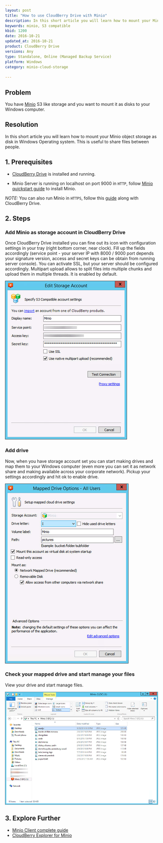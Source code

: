 ```yaml
---
layout: post
title: "How to use CloudBerry Drive with Minio"
description: In this short article you will learn how to mount your Minio object storage as disk in Windows Operating system. This is useful to share files between people.
keywords: minio, S3 compatible
kbid: 1200
date: 2016-10-21
updated_at: 2016-10-21
product: CloudBerry Drive
versions: Any
type: Standalone, Online (Managed Backup Service)
platform: Windows
category: minio-cloud-storage

---
```

## Problem

You have [Minio](https://minio.io/) S3 like storage and you want to mount it as disks to your Windows computer.

## Resolution

In this short article you will learn how to mount your Minio object storage as disk in Windows Operating system. This is useful to share files between people.

## 1. Prerequisites

* [CloudBerry Drive](http://www.cloudberrylab.com/drive/) is installed and running.

* Minio Server is running on localhost on port 9000 in ``HTTP``, follow [Minio quickstart guide](https://docs.minio.io/docs/minio-quickstart-guide) to install Minio.

_NOTE:_ You can also run Minio in ``HTTPS``, follow this [guide](https://docs.minio.io/docs/generate-let-s-encypt-certificate-using-concert-for-minio) along with CloudBerry Drive.

## 2. Steps

### Add Minio as storage account in CloudBerry Drive

Once CloudBerry Drive installed you can fine out its icon with configuration settings in your tray (right bottom corner, near clock). Fill up the fields accordingly (service point - your server IP with 8000 / 9000 port depends your signature version, access and secret keys can be obtain from running server console). You can activate SSL, but your server should be configured accordingly. Multipart upload allows to split files into multiple chunks and upload them in multiple threads. It is enabled by default.

  ![CloudBerry Drive for S3 compatible](/images/minio/cloudberry-drive-storage-minio-configuration.jpg)

### Add drive

Now, when you have storage account set you can start making drives and map them to your Windows computer (even more you can set it as network share and making available across your corporate network). Pickup your settings accordingly and hit ok to enable drive.

  ![CloudBerry Drive options for mapped drive](/images/minio/cloudberry-drive-mapped-drive-settings.jpg)


### Check your mapped drive and start manage your files

View your drive and start manage files.

  ![CloudBerry Drive for Minio, view content](/images/minio/cloudberry-drive-mapped-disk-show-content.jpg)

## 3. Explore Further

* [Minio Client complete guide](https://docs.minio.io/docs/minio-client-complete-guide)
* [CloudBerry Explorer for Minio](http://www.cloudberrylab.com/explorer)
